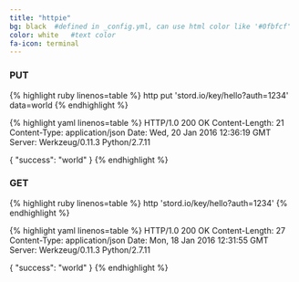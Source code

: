 ```yaml
---
title: "httpie"
bg: black  #defined in _config.yml, can use html color like '#0fbfcf'
color: white   #text color
fa-icon: terminal
---
```

### PUT

{% highlight ruby linenos=table %}
http put 'stord.io/key/hello?auth=1234' data=world
{% endhighlight %}

{% highlight yaml linenos=table %}
HTTP/1.0 200 OK
Content-Length: 21
Content-Type: application/json
Date: Wed, 20 Jan 2016 12:36:19 GMT
Server: Werkzeug/0.11.3 Python/2.7.11

{
    "success": "world"
}
{% endhighlight %}

### GET

{% highlight ruby linenos=table %}
http 'stord.io/key/hello?auth=1234'
{% endhighlight %}

{% highlight yaml linenos=table %}
HTTP/1.0 200 OK
Content-Length: 27
Content-Type: application/json
Date: Mon, 18 Jan 2016 12:31:55 GMT
Server: Werkzeug/0.11.3 Python/2.7.11

{
    "success": "world"
}
{% endhighlight %}
